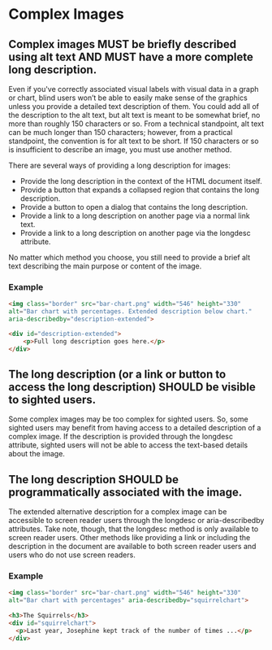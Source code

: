 # Complex Images

## Complex images MUST be briefly described using alt text AND MUST have a more complete long description.
Even if you've correctly associated visual labels with visual data in a graph or chart, blind users won’t be able to easily make sense of the graphics unless you provide a detailed text description of them. You could add all of the description to the alt text, but alt text is meant to be somewhat brief, no more than roughly 150 characters or so. From a technical standpoint, alt text can be much longer than 150 characters; however, from a practical standpoint, the convention is for alt text to be short. If 150 characters or so is insufficient to describe an image, you must use another method.

There are several ways of providing a long description for images:

- Provide the long description in the context of the HTML document itself.
- Provide a button that expands a collapsed region that contains the long description.
- Provide a button to open a dialog that contains the long description.
- Provide a link to a long description on another page via a normal link text.
- Provide a link to a long description on another page via the longdesc attribute.

No matter which method you choose, you still need to provide a brief alt text describing the main purpose or content of the image.

### Example

```html
<img class="border" src="bar-chart.png" width="546" height="330" 
alt="Bar chart with percentages. Extended description below chart."
aria-describedby="description-extended">

<div id="description-extended">
    <p>Full long description goes here.</p>
</div>
```

## The long description (or a link or button to access the long description) SHOULD be visible to sighted users.

Some complex images may be too complex for sighted users. So, some sighted users may benefit from having access to a detailed description of a complex image. If the description is provided through the longdesc attribute, sighted users will not be able to access the text-based details about the image.

## The long description SHOULD be programmatically associated with the image.

The extended alternative description for a complex image can be accessible to screen reader users through the longdesc or aria-describedby attributes. Take note, though, that the longdesc method is only available to screen reader users. Other methods like providing a link or including the description in the document are available to both screen reader users and users who do not use screen readers.

### Example

```html
<img class="border" src="bar-chart.png" width="546" height="330" 
alt="Bar chart with percentages" aria-describedby="squirrelchart">
  
<h3>The Squirrels</h3>
<div id="squirrelchart">
  <p>Last year, Josephine kept track of the number of times ...</p>
</div>
```
